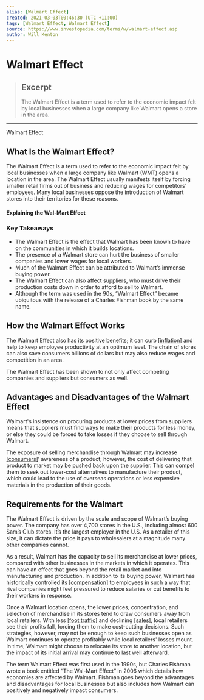 ```yaml
---
alias: [Walmart Effect]
created: 2021-03-03T00:46:30 (UTC +11:00)
tags: [Walmart Effect, Walmart Effect]
source: https://www.investopedia.com/terms/w/walmart-effect.asp
author: Will Kenton
---
```


# Walmart Effect

> ## Excerpt
> The Walmart Effect is a term used to refer to the economic impact felt by local businesses when a large company like Walmart opens a store in the area.

---

Walmart Effect
## What Is the Walmart Effect?

The Walmart Effect is a term used to refer to the economic impact felt by local businesses when a large company like Walmart (WMT) opens a location in the area. The Walmart Effect usually manifests itself by forcing smaller retail firms out of business and reducing wages for competitors' employees. Many local businesses oppose the introduction of Walmart stores into their territories for these reasons.

#### Explaining the Wal-Mart Effect

### Key Takeaways

-   The Walmart Effect is the effect that Walmart has been known to have on the communities in which it builds locations. 
-   The presence of a Walmart store can hurt the business of smaller companies and lower wages for local workers.
-   Much of the Walmart Effect can be attributed to Walmart’s immense buying power. 
-   The Walmart Effect can also affect suppliers, who must drive their production costs down in order to afford to sell to Walmart. 
-   Although the term was used in the 90s, “Walmart Effect” became ubiquitous with the release of a Charles Fishman book by the same name.

## How the Walmart Effect Works 

The Walmart Effect also has its positive benefits; it can curb [[inflation]](https://www.investopedia.com/terms/i/inflation.asp) and help to keep employee productivity at an optimum level. The chain of stores can also save consumers billions of dollars but may also reduce wages and competition in an area.

The Walmart Effect has been shown to not only affect competing companies and suppliers but consumers as well.

## Advantages and Disadvantages of the Walmart Effect

Walmart's insistence on procuring products at lower prices from suppliers means that suppliers must find ways to make their products for less money, or else they could be forced to take losses if they choose to sell through Walmart. 

The exposure of selling merchandise through Walmart may increase [[consumers]](https://www.investopedia.com/terms/c/customer.asp)’ awareness of a product; however, the cost of delivering that product to market may be pushed back upon the supplier. This can compel them to seek out lower-cost alternatives to manufacture their product, which could lead to the use of overseas operations or less expensive materials in the production of their goods.

## Requirements for the Walmart

The Walmart Effect is driven by the scale and scope of Walmart’s buying power. The company has over 4,700 stores in the U.S., including almost 600 Sam’s Club stores. It’s the largest employer in the U.S. As a retailer of this size, it can dictate the price it pays to wholesalers at a magnitude many other companies cannot. 

As a result, Walmart has the capacity to sell its merchandise at lower prices, compared with other businesses in the markets in which it operates. This can have an effect that goes beyond the retail market and into manufacturing and production. In addition to its buying power, Walmart has historically controlled its [[compensation]](https://www.investopedia.com/terms/r/remuneration.asp) to employees in such a way that rival companies might feel pressured to reduce salaries or cut benefits to their workers in response.

Once a Walmart location opens, the lower prices, concentration, and selection of merchandise in its stores tend to draw consumers away from local retailers. With less [[foot traffic]](https://www.investopedia.com/terms/f/foot-traffic.asp) and declining [[sales]](https://www.investopedia.com/terms/r/retail-sales.asp), local retailers see their profits fall, forcing them to make cost-cutting decisions. Such strategies, however, may not be enough to keep such businesses open as Walmart continues to operate profitably while local retailers' losses mount. In time, Walmart might choose to relocate its store to another location, but the impact of its initial arrival may continue to last well afterward.

The term Walmart Effect was first used in the 1990s, but Charles Fishman wrote a book entitled “The Wal-Mart Effect” in 2006 which details how economies are affected by Walmart. Fishman goes beyond the advantages and disadvantages for local businesses but also includes how Walmart can positively and negatively impact consumers.
